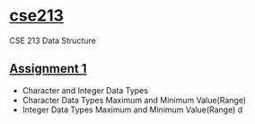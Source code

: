 # [cse213](https://github.com/163432577/cse213)
CSE 213 Data Structure 
## [Assignment 1](https://github.com/163432577/cse213/tree/main/Assignment%201)
* Character and Integer Data Types
* Character Data Types Maximum and Minimum Value(Range)
* Integer Data Types Maximum and Minimum Value(Range)
d
